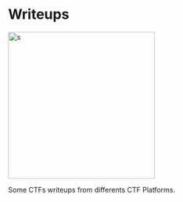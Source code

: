 # Writeups
<img width="300" height="300" alt="s" src="https://github.com/user-attachments/assets/8b476e48-246d-457c-9032-46f3cbbe3671" />

<p>Some CTFs writeups from differents CTF Platforms.</p>
